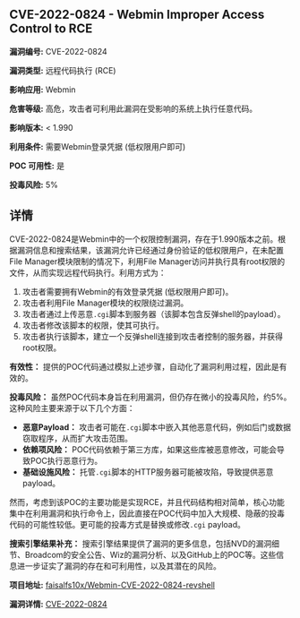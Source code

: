 ## CVE-2022-0824 - Webmin Improper Access Control to RCE

**漏洞编号:** CVE-2022-0824

**漏洞类型:** 远程代码执行 (RCE)

**影响应用:** Webmin

**危害等级:** 高危，攻击者可利用此漏洞在受影响的系统上执行任意代码。

**影响版本:** < 1.990

**利用条件:** 需要Webmin登录凭据 (低权限用户即可)

**POC 可用性:** 是

**投毒风险:** 5%

## 详情

CVE-2022-0824是Webmin中的一个权限控制漏洞，存在于1.990版本之前。根据漏洞信息和搜索结果，该漏洞允许已经通过身份验证的低权限用户，在未配置File Manager模块限制的情况下，利用File Manager访问并执行具有root权限的文件，从而实现远程代码执行。利用方式为：

1.  攻击者需要拥有Webmin的有效登录凭据 (低权限用户即可)。
2.  攻击者利用File Manager模块的权限绕过漏洞。
3.  攻击者通过上传恶意`.cgi`脚本到服务器（该脚本包含反弹shell的payload）。
4.  攻击者修改该脚本的权限，使其可执行。
5.  攻击者执行该脚本，建立一个反弹shell连接到攻击者控制的服务器，并获得root权限。

**有效性：** 提供的POC代码通过模拟上述步骤，自动化了漏洞利用过程，因此是有效的。

**投毒风险：** 虽然POC代码本身旨在利用漏洞，但仍存在微小的投毒风险，约5%。这种风险主要来源于以下几个方面：

*   **恶意Payload：** 攻击者可能在`.cgi`脚本中嵌入其他恶意代码，例如后门或数据窃取程序，从而扩大攻击范围。
*   **依赖项风险：** POC代码依赖于第三方库，如果这些库被恶意修改，可能会导致POC执行恶意行为。
*   **基础设施风险：** 托管`.cgi`脚本的HTTP服务器可能被攻陷，导致提供恶意payload。

然而，考虑到该POC的主要功能是实现RCE，并且代码结构相对简单，核心功能集中在利用漏洞和执行命令上，因此直接在POC代码中加入大规模、隐蔽的投毒代码的可能性较低。更可能的投毒方式是替换或修改`.cgi` payload。

**搜索引擎结果补充：** 搜索引擎结果提供了漏洞的更多信息，包括NVD的漏洞细节、Broadcom的安全公告、Wiz的漏洞分析、以及GitHub上的POC等。这些信息进一步证实了漏洞的存在和可利用性，以及其潜在的风险。

**项目地址:** [faisalfs10x/Webmin-CVE-2022-0824-revshell](https://github.com/faisalfs10x/Webmin-CVE-2022-0824-revshell)

**漏洞详情:** [CVE-2022-0824](https://nvd.nist.gov/vuln/detail/CVE-2022-0824)